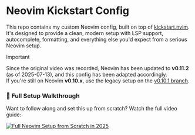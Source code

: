 # Neovim Kickstart Config

This repo contains my custom Neovim config, built on top of [kickstart.nvim](https://github.com/nvim-lua/kickstart.nvim). It's designed to provide a clean, modern setup with LSP support, autocomplete, formatting, and everything else you'd expect from a serious Neovim setup.

> [!IMPORTANT]
> Since the original video was recorded, Neovim has been updated to **v0.11.2** (as of 2025-07-13), and this config has been adapted accordingly.  
> If you're still on Neovim **v0.10.x**, use the legacy setup on the [v0.10.1 branch](https://github.com/hendrikmi/neovim-kickstart-config/tree/v0.10.1).

### 🎥 Full Setup Walkthrough

Want to follow along and set this up from scratch? Watch the full video guide:

[![Full Neovim Setup from Scratch in 2025](https://img.youtube.com/vi/KYDG3AHgYEs/0.jpg)](https://youtu.be/KYDG3AHgYEs?si=I71UjuoQg2fHLGyu)

